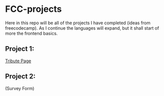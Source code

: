 # FCC-projects
Here in this repo will be all of the projects I have completed (ideas from freecodecamp). As I continue the languages will expand, but it shall start of more the frontend basics.

## Project 1:
[Tribute Page](https://codepen.io/jwinters35/pen/VwzRdJo)

## Project 2:
(Survey Form)
